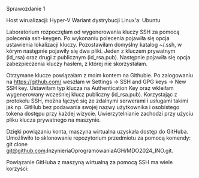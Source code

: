 Sprawozdanie 1

Host wirualizacji: Hyper-V
Wariant dystrybucji Linux'a: Ubuntu

Laboratorium rozpoczęłam od wygenerowania kluczy SSH za pomocą polecenia ssh-keygen. Po wykonaniu polecenia pojawiła się opcja ustawienia lokalizacji kluczy. Pozostawiłam domyślny katalog ~/.ssh, w kórym następnie pojawiły się dwa pliki. Jeden z kluczem prywatnym (id_rsa) oraz drugi z publicznym (id_rsa.pub). Następnie pojawiła się opcja zabezpieczenia kluczy hasłem, z której nie skorzystałam.



Otrzymane klucze powiązałam z moim kontem na Githubie. Po zalogowaniu na https://github.com/ weszłam w Settings -> SSH and GPG keys -> New SSH key. Ustawiłam typ klucza na Authentication Key oraz wkleiłam wygenerowany wcześniej klucz publiczny (id_rsa.pub). Korzystając z protokołu SSH, można łączyć się ze zdalnymi serwerami i usługami takimi jak np. GitHub bez podawania swojej nazwy użytkownika i osobistego tokena dostępu przy każdej wizycie. Uwierzytelnianie zachodzi przy użyciu pliku klucza prywatnego na maszynie.

Dzięki powiązaniu konta, maszyna wirtualna uzyskała dostęp do GitHuba. Umożliwiło to sklonowanie repozytorium przedmiotu za pomocą komendy: git clone git@github.com:InzynieriaOprogramowaniaAGH/MDO2024_INO.git. 

Powiązanie GitHuba z maszyną wirtualną za pomocą SSH ma wiele korzyści:

